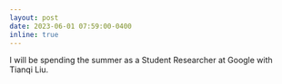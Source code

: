 ```yaml
---
layout: post
date: 2023-06-01 07:59:00-0400
inline: true
---
```


I will be spending the summer as a Student Researcher at Google with Tianqi Liu.
